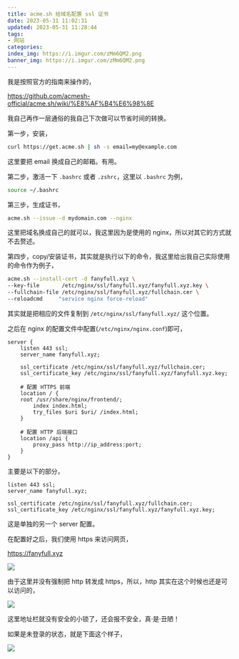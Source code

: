 ```yaml
---
title: acme.sh 给域名配置 ssl 证书
date: 2023-05-31 11:02:31
updated: 2023-05-31 11:28:44
tags:
- 网站
categories:
index_img: https://i.imgur.com/zMm6QM2.png
banner_img: https://i.imgur.com/zMm6QM2.png
---
```


我是按照官方的指南来操作的，

<https://github.com/acmesh-official/acme.sh/wiki/%E8%AF%B4%E6%98%8E>

我自己再作一层通俗的我自己下次做可以节省时间的转换。

第一步，安装，

```sh
curl https://get.acme.sh | sh -s email=my@example.com
```

这里要把 email 换成自己的邮箱。有用。

第二步，激活一下 `.bashrc` 或者 `.zshrc`，这里以 `.bashrc` 为例，

```sh
source ~/.bashrc
```

第三步，生成证书，

```sh
acme.sh --issue -d mydomain.com --nginx
```

这里把域名换成自己的就可以，我这里因为是使用的 nginx，所以对其它的方式就不去赘述。

第四步，copy/安装证书，其实就是执行以下的命令，我这里给出我自己实际使用的命令作为例子，

```sh
acme.sh --install-cert -d fanyfull.xyz \
--key-file       /etc/nginx/ssl/fanyfull.xyz/fanyfull.xyz.key \
--fullchain-file /etc/nginx/ssl/fanyfull.xyz/fullchain.cer \
--reloadcmd     "service nginx force-reload"
```

其实就是把相应的文件复制到 `/etc/nginx/ssl/fanyfull.xyz/` 这个位置。

之后在 nginx 的配置文件中配置(`/etc/nginx/nginx.conf`)即可，

```
server {
    listen 443 ssl;
    server_name fanyfull.xyz;

    ssl_certificate /etc/nginx/ssl/fanyfull.xyz/fullchain.cer;
    ssl_certificate_key /etc/nginx/ssl/fanyfull.xyz/fanyfull.xyz.key;

    # 配置 HTTPS 前端
    location / {
    root /usr/share/nginx/frontend/;
        index index.html;
        try_files $uri $uri/ /index.html;
    }

    # 配置 HTTP 后端接口
    location /api {
        proxy_pass http://ip_address:port;
    }
}
```

主要是以下的部分，

```
listen 443 ssl;
server_name fanyfull.xyz;

ssl_certificate /etc/nginx/ssl/fanyfull.xyz/fullchain.cer;
ssl_certificate_key /etc/nginx/ssl/fanyfull.xyz/fanyfull.xyz.key;
```

这是单独的另一个 server 配置。

在配置好之后，我们使用 https 来访问网页，

<https://fanyfull.xyz>

![](https://i.imgur.com/jNJJXU5.png)

由于这里并没有强制把 http 转发成 https，所以，http 其实在这个时候也还是可以访问的，

![](https://i.imgur.com/k8ORTpt.png)

这里地址栏就没有安全的小锁了，还会报不安全，真·是·丑陋！

如果是未登录的状态，就是下面这个样子，

![](https://i.imgur.com/ZOjstO5.png)


